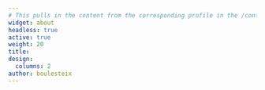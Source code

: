 ```yaml
---
# This pulls in the content from the corresponding profile in the /content/authors directory, in this case /content/authors/hoefler.md. Add this in a new file for each speaker. The only thing that needs to change is the "weight:" and the "author:" attributes. The weight determines the order on the page. For this to work, the "author:" name needs to match the file name (without the ".md") in /content/authors.
widget: about
headless: true
active: true
weight: 20
title: 
design:
  columns: 2
author: boulesteix
---  
```



